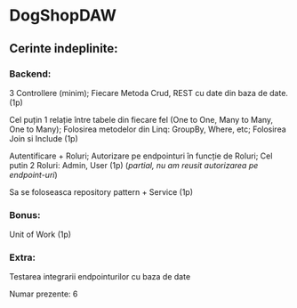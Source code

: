 # DogShopDAW

## Cerinte indeplinite:

### Backend:

3 Controllere (minim); Fiecare Metoda Crud, REST cu date din baza de date. (1p)

Cel puțin 1 relație între tabele din fiecare fel (One to One, Many to Many, One to Many); Folosirea metodelor din Linq: GroupBy, Where, etc; Folosirea Join si Include (1p)

Autentificare + Roluri; Autorizare pe endpointuri în funcție de Roluri; Cel putin 2 Roluri: Admin, User (1p) (*partial, nu am reusit autorizarea pe endpoint-uri*)

Sa se foloseasca repository pattern + Service (1p)

### Bonus:

Unit of Work (1p)

### Extra:

Testarea integrarii endpointurilor cu baza de date

Numar prezente: 6
